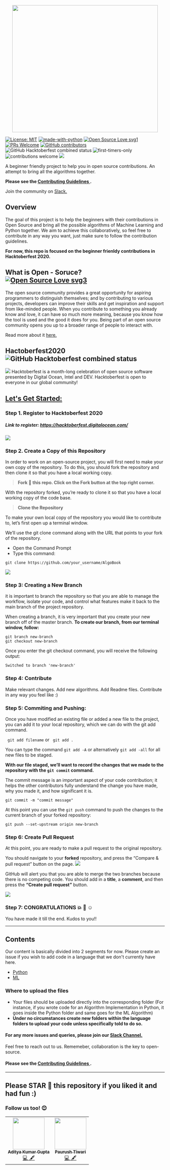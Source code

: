 <p align="center">
  <img width="460" height="400" src="https://github.com/geekquad/AlgoBook/blob/master/project/Readme_Images/icon.png">
  
  [![License: MIT](https://img.shields.io/badge/License-MIT-yellow.svg)](https://opensource.org/licenses/MIT) [![made-with-python](https://img.shields.io/badge/Made%20with-Python-1f425f.svg)](https://www.python.org/) [![Open Source Love svg1](https://badges.frapsoft.com/os/v1/open-source.svg?v=103)](https://github.com/ellerbrock/open-source-badges/) [![PRs Welcome](https://img.shields.io/badge/PRs-welcome-brightgreen.svg?style=flat-square)](http://makeapullrequest.com) [![GitHub contributors](https://img.shields.io/github/contributors/Naereen/StrapDown.js.svg)](https://GitHub.com/Naereen/StrapDown.js/graphs/contributors/) ![GitHub Hacktoberfest combined status](https://img.shields.io/github/hacktoberfest/2020/geekquad/AlgoBook) ![first-timers-only](https://img.shields.io/badge/first--timers--only-friendly-yellow.svg?style=flat)![contributions welcome](https://img.shields.io/static/v1.svg?label=Contributions&message=Welcome&color=0059b3&style=flat-square) ![](https://img.shields.io/github/repo-size/geekquad/AlgoBook.svg?label=Repo%20size&style=flat-square)&nbsp;
</p>
A beginner friendly project to help you in open source contributions. An attempt to bring all the algorithms together. 


**Please see the <a href="https://github.com/geekquad/AlgoBook/blob/master/CONTRIBUTING.md"> **Contributing Guidelines** </a>.**

Join the community on <a href="https://join.slack.com/t/geekquad/shared_invite/zt-i117xz40-6eN05mvvci4eIdsrU1ehcA"> Slack. <a>

## Overview

The goal of this project is to help the beginners with their contributions in Open Source and bring all the possible algorithms of Machine Learning and Python together. We aim to achieve this collaboratively, so feel free to contribute in any way you want, just make sure to follow the contribution guidelines.

**<p> For now, this repo is focused on the beginner frienldy contributions in Hacktoberfest 2020.</p>**

## What is Open - Soruce? [![Open Source Love svg3](https://badges.frapsoft.com/os/v3/open-source.svg?v=103)](https://github.com/ellerbrock/open-source-badges/)
The open source community provides a great opportunity for aspiring programmers to distinguish themselves; and by contributing to various projects, developers can improve their skills and get inspiration and support from like-minded people. When you contribute to something you already know and love, it can have so much more meaning, because you know how the tool is used and the good it does for you. Being part of an open source community opens you up to a broader range of people to interact with. 

Read more about it <a href="https://www.digitalocean.com/community/tutorial_series/an-introduction-to-open-source"> here. </a>

## Hactoberfest2020 <img alt="GitHub Hacktoberfest combined status" src="https://img.shields.io/github/hacktoberfest/2020/geekquad/AlgoBook">

<img src="https://github.com/geekquad/AlgoBook/blob/master/project/Readme_Images/header.png">
Hacktoberfest is a month-long celebration of open source software presented by Digital Ocean, Intel and DEV. Hacktoberfest is open to everyone in our global community!

## <u> Let's Get Started: </u>

### Step 1. Register to Hacktoberfest 2020
##### Link to register: https://hacktoberfest.digitalocean.com/

<img src="https://github.com/geekquad/AlgoBook/blob/master/project/Readme_Images/start.JPG">

### Step 2. Create a Copy of this Repository
In order to work on an open-source project, you will first need to make your own copy of the repository. To do this, you should fork the repository and then clone it so that you have a local working copy.

> **Fork :fork_and_knife: this repo. Click on the Fork button at the top right corner.**

With the repository forked, you’re ready to clone it so that you have a local working copy of the code base.

> **Clone the Repository**

To make your own local copy of the repository you would like to contribute to, let’s first open up a terminal window.

We’ll use the git clone command along with the URL that points to your fork of the repository.

* Open the Command Prompt
* Type this command:

```
git clone https://github.com/your_username/AlgoBook
```

<img src="https://github.com/geekquad/AlgoBook/blob/master/project/Readme_Images/clone_cmd.JPG">



### Step 3: Creating a New Branch
it is important to branch the repository so that you are able to manage the workflow, isolate your code, and control what features make it back to the main branch of the project repository.

When creating a branch, it is very important that you create your new branch off of the master branch. 
**To create our branch, from our terminal window, follow:**

```
git branch new-branch
git checkout new-branch
```
Once you enter the git checkout command, you will receive the following output:

```
Switched to branch 'new-branch'
```


### Step 4: Contribute
Make relevant changes. Add new algorithms. Add Readme files. Contribute in any way you feel like :)

### Step 5: Commiting and Pushing:
Once you have modified an existing file or added a new file to the project, you can add it to your local repository, which we can do with the git add command.

``` git add filename``` or ``` git add .``` 

You can type the command ```git add -A``` or alternatively ```git add -all``` for all new files to be staged.


**With our file staged, we’ll want to record the changes that we made to the repository with the ```git commit``` command.**
<p> The commit message is an important aspect of your code contribution; it helps the other contributors fully understand the change you have made, why you made it, and how significant it is.  </p>
 
 ```
 git commit -m "commit message"
 ```
 
 
 At this point you can use the ```git push``` command to push the changes to the current branch of your forked repository:
 ```
 git push --set-upstream origin new-branch
 ```
 
### Step 6: Create Pull Request
At this point, you are ready to make a pull request to the original repository.

You should navigate to your **forked** repository, and press the “Compare & pull request” button on the page. 
<img src="https://github.com/geekquad/AlgoBook/blob/master/project/Readme_Images/pr.JPG">

GitHub will alert you that you are able to merge the two branches because there is no competing code. You should add in a **title**, a **comment**, and then press the **“Create pull request”** button.

<img src="https://github.com/geekquad/AlgoBook/blob/master/project/Readme_Images/create%20pr.JPG">

### Step 7: CONGRATULATIONS :boom: :clap: :relaxed:
You have made it till the end. Kudos to you!!

<hr> </hr>

## Contents

Our content is basically divided into 2 segments for now. Please create an issue if you wish to add code in a language that we don't currently have here. 

* <a href="https://github.com/geekquad/AlgoBook/tree/master/python"> Python</a>
* <a href="https://github.com/geekquad/AlgoBook/tree/master/ml"> ML</a>
 
### Where to upload the files

* Your files should be uploaded directly into the corresponding folder (For instance, if you wrote code for an Algorithm Implementation in Python, it goes inside the Python folder and same goes for the ML Algorithm)
* **Under no circumstances create new folders within the language folders to upload your code unless specifically told to do so.**

#### For any more issues and queries, please join our <a href="https://join.slack.com/t/geekquad/shared_invite/zt-i117xz40-6eN05mvvci4eIdsrU1ehcA"> Slack Channel. </a>
Feel free to reach out to us. Rememeber, collaboration is the key to open-source. 

#### Please see the <a href="https://github.com/geekquad/AlgoBook/blob/master/CONTRIBUTING.md"> **Contributing Guidelines** </a>.

<hr> </hr>

## Please STAR :star2: this repository if you liked it and had fun :)

### Follow us too! :blush:

<table>
  <tbody><tr>
    <td align="center"><a href="https://github.com/geekquad"><img alt="" src="https://avatars.githubusercontent.com/geekquad" width="100px;"><br><sub><b>Aditya Kumar Gupta</b></sub></a><br><a href="https://github.com/geekquad/AlgoBook/commits?author=geekquad" title="Code">💻 🖋</a></td> </a></td>
    <td align="center"><a href="https://github.com/major-beast"><img alt="" src="https://avatars.githubusercontent.com/major-beast" width="100px;"><br><sub><b>Paurush Tiwari</b></sub></a><br><a href="https://github.com/geekquad/AlgoBook/commits?author=major-beast" title="Code">💻 🖋</a></td></a></td>
  </tr>
</tbody></table>

